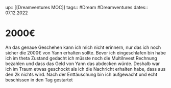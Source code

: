 up:: [[Dreamventures MOC]]
tags:: #Dream #Dreamventures
dates:: 07.12.2022


# 2000€

An das genaue Geschehen kann ich mich nicht erinnern, nur das ich noch sicher die 2000€ von Yann erhalten sollte. 
Bevor ich eingeschlafen bin habe ich im theta Zustand gedacht ich müsste noch die MultiInvest  Rechnung bezahlen und dass das Geld von Yann das abdecken würde.
Deshalb war ich im Traum etwas geschockt als ich die Nachricht erhalten habe, dass aus den 2k nichts wird.
Nach der Enttäuschung bin ich aufgewacht und echt beschissen in den Tag gestartet